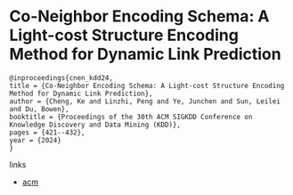 # Co-Neighbor Encoding Schema: A Light-cost Structure Encoding Method for Dynamic Link Prediction

```
@inproceedings{cnen_kdd24,
title = {Co-Neighbor Encoding Schema: A Light-cost Structure Encoding Method for Dynamic Link Prediction},
author = {Cheng, Ke and Linzhi, Peng and Ye, Junchen and Sun, Leilei and Du, Bowen},
booktitle = {Proceedings of the 30th ACM SIGKDD Conference on Knowledge Discovery and Data Mining (KDD)},
pages = {421--432},
year = {2024}
}
```

links
- [acm](https://dl.acm.org/doi/10.1145/3637528.3671770)
